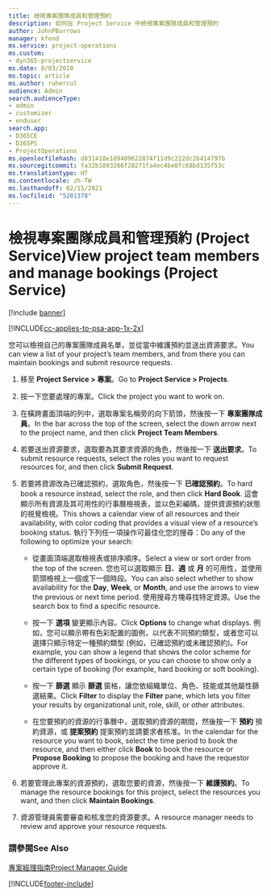 ```yaml
---
title: 檢視專案團隊成員和管理預約
description: 如何在 Project Service 中檢視專案團隊成員和管理預約
author: JohnPBurrows
manager: kfend
ms.service: project-operations
ms.custom:
- dyn365-projectservice
ms.date: 8/03/2018
ms.topic: article
ms.author: ruhercul
audience: Admin
search.audienceType:
- admin
- customizer
- enduser
search.app:
- D365CE
- D365PS
- ProjectOperations
ms.openlocfilehash: d831418e1d9409622874f11d9c222dc26414797b
ms.sourcegitcommit: fa32b1893286f20271fa4ec4be8fc68bd135f53c
ms.translationtype: HT
ms.contentlocale: zh-TW
ms.lasthandoff: 02/15/2021
ms.locfileid: "5281378"
---
```

# <a name="view-project-team-members-and-manage-bookings-project-service"></a><span data-ttu-id="de616-103">檢視專案團隊成員和管理預約 (Project Service)</span><span class="sxs-lookup"><span data-stu-id="de616-103">View project team members and manage bookings (Project Service)</span></span>

[!include [banner](../includes/psa-now-project-operations.md)]

[!INCLUDE[cc-applies-to-psa-app-1x-2x](../includes/cc-applies-to-psa-app-1x-2x.md)]

<span data-ttu-id="de616-104">您可以檢視自己的專案團隊成員名單，並從當中維護預約並送出資源要求。</span><span class="sxs-lookup"><span data-stu-id="de616-104">You can view a list of your project’s team members, and from there you can maintain bookings and submit resource requests.</span></span>  
  
1.  <span data-ttu-id="de616-105">移至 **Project Service > 專案**。</span><span class="sxs-lookup"><span data-stu-id="de616-105">Go to **Project Service > Projects**.</span></span>  
  
2.  <span data-ttu-id="de616-106">按一下您要處理的專案。</span><span class="sxs-lookup"><span data-stu-id="de616-106">Click the project you want to work on.</span></span>  
  
3.  <span data-ttu-id="de616-107">在橫跨畫面頂端的列中，選取專案名稱旁的向下箭頭，然後按一下 **專案團隊成員**。</span><span class="sxs-lookup"><span data-stu-id="de616-107">In the bar across the top of the screen, select the down arrow next to the project name, and then click **Project Team Members**.</span></span>  
  
4.  <span data-ttu-id="de616-108">若要送出資源要求，選取要為其要求資源的角色，然後按一下 **送出要求**。</span><span class="sxs-lookup"><span data-stu-id="de616-108">To submit resource requests, select the roles you want to request resources for, and then click **Submit Request**.</span></span>  
  
5.  <span data-ttu-id="de616-109">若要將資源改為已確認預約，選取角色，然後按一下 **已確認預約**。</span><span class="sxs-lookup"><span data-stu-id="de616-109">To hard book a resource instead, select the role, and then click **Hard Book**.</span></span> <span data-ttu-id="de616-110">這會顯示所有資源及其可用性的行事曆檢視表，並以色彩編碼，提供資源預約狀態的視覺檢視。</span><span class="sxs-lookup"><span data-stu-id="de616-110">This shows a calendar view of all resources and their availability, with color coding that provides a visual view of a resource’s booking status.</span></span> <span data-ttu-id="de616-111">執行下列任一項操作可最佳化您的搜尋：</span><span class="sxs-lookup"><span data-stu-id="de616-111">Do any of the following to optimize your search:</span></span>  
  
    -   <span data-ttu-id="de616-112">從畫面頂端選取檢視表或排序順序。</span><span class="sxs-lookup"><span data-stu-id="de616-112">Select a view or sort order from the top of the screen.</span></span> <span data-ttu-id="de616-113">您也可以選取顯示 **日**、**週** 或 **月** 的可用性，並使用箭頭檢視上一個或下一個時段。</span><span class="sxs-lookup"><span data-stu-id="de616-113">You can also select whether to show availability for the **Day**, **Week**, or **Month**, and use the arrows to view the previous or next time period.</span></span> <span data-ttu-id="de616-114">使用搜尋方塊尋找特定資源。</span><span class="sxs-lookup"><span data-stu-id="de616-114">Use the search box to find a specific resource.</span></span>  
  
    -   <span data-ttu-id="de616-115">按一下 **選項** 變更顯示內容。</span><span class="sxs-lookup"><span data-stu-id="de616-115">Click **Options** to change what displays.</span></span> <span data-ttu-id="de616-116">例如，您可以顯示帶有色彩配置的圖例，以代表不同預約類型，或者您可以選擇只顯示特定一種預約類型 (例如，已確認預約或未確認預約)。</span><span class="sxs-lookup"><span data-stu-id="de616-116">For example, you can show a legend that shows the color scheme for the different types of bookings, or you can choose to show only a certain type of booking (for example, hard booking or soft booking).</span></span>  
  
    -   <span data-ttu-id="de616-117">按一下 **篩選** 顯示 **篩選** 窗格，讓您依組織單位、角色、技能或其他屬性篩選結果。</span><span class="sxs-lookup"><span data-stu-id="de616-117">Click **Filter** to display the **Filter** pane, which lets you filter your results by organizational unit, role, skill, or other attributes.</span></span>  
  
    -   <span data-ttu-id="de616-118">在您要預約的資源的行事曆中，選取預約資源的期間，然後按一下 **預約** 預約資源，或 **提案預約** 提案預約並請要求者核准。</span><span class="sxs-lookup"><span data-stu-id="de616-118">In the calendar for the resource you want to book, select the time period to book the resource, and then either click **Book** to book the resource or **Propose Booking** to propose the booking and have the requestor approve it.</span></span>  
  
6.  <span data-ttu-id="de616-119">若要管理此專案的資源預約，選取您要的資源，然後按一下 **維護預約**。</span><span class="sxs-lookup"><span data-stu-id="de616-119">To manage the resource bookings for this project, select the resources you want, and then click **Maintain Bookings**.</span></span>  
  
7.  <span data-ttu-id="de616-120">資源管理員需要審查和核准您的資源要求。</span><span class="sxs-lookup"><span data-stu-id="de616-120">A resource manager needs to review and approve your resource requests.</span></span>  
  
### <a name="see-also"></a><span data-ttu-id="de616-121">請參閱</span><span class="sxs-lookup"><span data-stu-id="de616-121">See Also</span></span>  
 [<span data-ttu-id="de616-122">專案經理指南</span><span class="sxs-lookup"><span data-stu-id="de616-122">Project Manager Guide</span></span>](../psa/project-manager-guide.md)


[!INCLUDE[footer-include](../includes/footer-banner.md)]